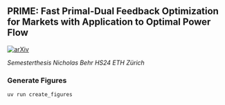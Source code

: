 ## PRIME: Fast Primal-Dual Feedback Optimization for Markets with Application to Optimal Power Flow
[![arXiv](https://img.shields.io/badge/arXiv-2504.16048-b31b1b.svg)](https://arxiv.org/abs/2504.16048)

*Semesterthesis Nicholas Behr HS24 ETH Zürich*

### Generate Figures
```console
uv run create_figures
```
